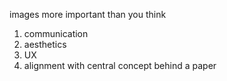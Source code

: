 <!-- 
learning
big data
situated cognition
 -->
images more important than you think

1. communication
2. aesthetics
3. UX
4. alignment with central concept behind a paper